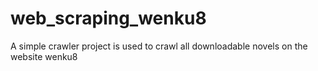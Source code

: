 # web_scraping_wenku8

A simple crawler project is used to crawl all downloadable novels on the website wenku8
